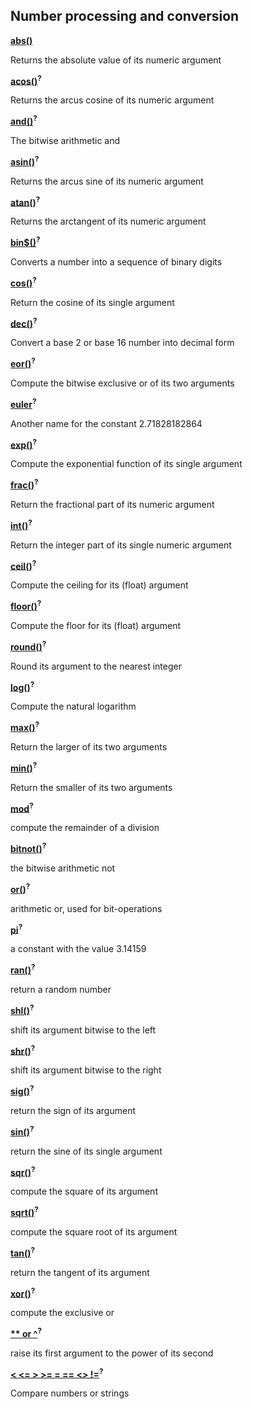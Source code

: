 ## Number processing and conversion

[**abs()**](./cmdfunc/abs.html)

Returns the absolute value of its numeric argument

[**acos()**]()<sup>**?**</sup>

Returns the arcus cosine of its numeric argument

[**and()**]()<sup>**?**</sup>

The bitwise arithmetic and

[**asin()**]()<sup>**?**</sup>

Returns the arcus sine of its numeric argument

[**atan()**]()<sup>**?**</sup>

Returns the arctangent of its numeric argument

[**bin$()**]()<sup>**?**</sup>

Converts a number into a sequence of binary digits

[**cos()**]()<sup>**?**</sup>

Return the cosine of its single argument

[**dec()**]()<sup>**?**</sup>

Convert a base 2 or base 16 number into decimal form

[**eor()**]()<sup>**?**</sup>

Compute the bitwise exclusive or of its two arguments

[**euler**]()<sup>**?**</sup>

Another name for the constant 2.71828182864

[**exp()**]()<sup>**?**</sup>

Compute the exponential function of its single argument

[**frac()**]()<sup>**?**</sup>

Return the fractional part of its numeric argument

[**int()**]()<sup>**?**</sup>

Return the integer part of its single numeric argument

[**ceil()**]()<sup>**?**</sup>

Compute the ceiling for its (float) argument

[**floor()**]()<sup>**?**</sup>

Compute the floor for its (float) argument

[**round()**]()<sup>**?**</sup>

Round its argument to the nearest integer

[**log()**]()<sup>**?**</sup>

Compute the natural logarithm

[**max()**]()<sup>**?**</sup>

Return the larger of its two arguments

[**min()**]()<sup>**?**</sup>

Return the smaller of its two arguments

[**mod**]()<sup>**?**</sup>

compute the remainder of a division

[**bitnot()**]()<sup>**?**</sup>

the bitwise arithmetic not

[**or()**]()<sup>**?**</sup>

arithmetic or, used for bit-operations

[**pi**]()<sup>**?**</sup>

a constant with the value 3.14159

[**ran()**]()<sup>**?**</sup>

return a random number

[**shl()**]()<sup>**?**</sup>

shift its argument bitwise to the left

[**shr()**]()<sup>**?**</sup>

shift its argument bitwise to the right

[**sig()**]()<sup>**?**</sup>

return the sign of its argument

[**sin()**]()<sup>**?**</sup>

return the sine of its single argument

[**sqr()**]()<sup>**?**</sup>

compute the square of its argument

[**sqrt()**]()<sup>**?**</sup>

compute the square root of its argument

[**tan()**]()<sup>**?**</sup>

return the tangent of its argument

[**xor()**]()<sup>**?**</sup>

compute the exclusive or

[**\** or \^**]()<sup>**?**</sup>

raise its first argument to the power of its second

[**\< \<= \> \>= = == \<\> \!=**]()<sup>**?**</sup>

Compare numbers or strings
